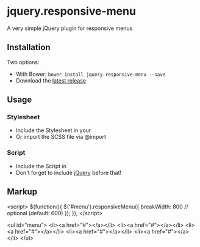 jquery.responsive-menu
======================

A very simple jQuery plugin for responsive menus

## Installation

Two options:

* With Bower: `bower install jquery.responsive-menu --save`
* Download the [latest release](https://github.com/devatrox/jquery.responsive-menu/releases)

## Usage

### Stylesheet

* Include the Stylesheet in your <head>
* Or import the SCSS file via @import

### Script

* Include the Script in <head>
* Don't forget to include [jQuery](http://jquery.com/) before that!

## Markup

  &lt;script&gt;
    $(function(){
      $('#menu').responsiveMenu({
        breakWidth: 800 // optional (default: 600)
      });
    });
  &lt;/script&gt;

  &lt;ul id="menu"&gt;
    &lt;li&gt;&lt;a href="#"&gt;&lt;/a&gt;&lt;/li&gt;
    &lt;li&gt;&lt;a href="#"&gt;&lt;/a&gt;&lt;/li&gt;
    &lt;li&gt;&lt;a href="#"&gt;&lt;/a&gt;&lt;/li&gt;
    &lt;li&gt;&lt;a href="#"&gt;&lt;/a&gt;&lt;/li&gt;
    &lt;li&gt;&lt;a href="#"&gt;&lt;/a&gt;&lt;/li&gt;
  &lt;/ul&gt;
